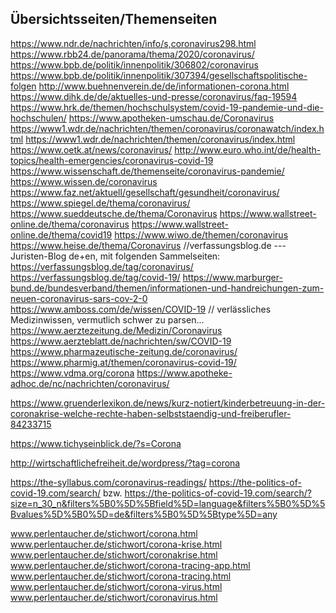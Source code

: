 Übersichtsseiten/Themenseiten
-----------------------------


https://www.ndr.de/nachrichten/info/s,coronavirus298.html
https://www.rbb24.de/panorama/thema/2020/coronavirus/
https://www.bpb.de/politik/innenpolitik/306802/coronavirus
https://www.bpb.de/politik/innenpolitik/307394/gesellschaftspolitische-folgen
http://www.buehnenverein.de/de/informationen-corona.html
https://www.dihk.de/de/aktuelles-und-presse/coronavirus/faq-19594
https://www.hrk.de/themen/hochschulsystem/covid-19-pandemie-und-die-hochschulen/
https://www.apotheken-umschau.de/Coronavirus
https://www1.wdr.de/nachrichten/themen/coronavirus/coronawatch/index.html
https://www1.wdr.de/nachrichten/themen/coronavirus/index.html
https://www.oetk.at/news/coronavirus/
http://www.euro.who.int/de/health-topics/health-emergencies/coronavirus-covid-19
https://www.wissenschaft.de/themenseite/coronavirus-pandemie/
https://www.wissen.de/coronavirus
https://www.faz.net/aktuell/gesellschaft/gesundheit/coronavirus/
https://www.spiegel.de/thema/coronavirus/
https://www.sueddeutsche.de/thema/Coronavirus
https://www.wallstreet-online.de/thema/coronavirus
https://www.wallstreet-online.de/thema/covid19
https://www.wiwo.de/themen/coronavirus
https://www.heise.de/thema/Coronavirus
//verfassungsblog.de  ---  Juristen-Blog de+en, mit folgenden Sammelseiten: 
https://verfassungsblog.de/tag/coronavirus/
https://verfassungsblog.de/tag/covid-19/
https://www.marburger-bund.de/bundesverband/themen/informationen-und-handreichungen-zum-neuen-coronavirus-sars-cov-2-0
https://www.amboss.com/de/wissen/COVID-19 // verlässliches Medizinwissen, vermutlich schwer zu parsen...
https://www.aerztezeitung.de/Medizin/Coronavirus
https://www.aerzteblatt.de/nachrichten/sw/COVID-19
https://www.pharmazeutische-zeitung.de/coronavirus/
https://www.pharmig.at/themen/coronavirus-covid-19/
https://www.vdma.org/corona
https://www.apotheke-adhoc.de/nc/nachrichten/coronavirus/

https://www.gruenderlexikon.de/news/kurz-notiert/kinderbetreuung-in-der-coronakrise-welche-rechte-haben-selbststaendig-und-freiberufler-84233715

https://www.tichyseinblick.de/?s=Corona

http://wirtschaftlichefreiheit.de/wordpress/?tag=corona

https://the-syllabus.com/coronavirus-readings/
https://the-politics-of-covid-19.com/search/ bzw. https://the-politics-of-covid-19.com/search/?size=n_30_n&filters%5B0%5D%5Bfield%5D=language&filters%5B0%5D%5Bvalues%5D%5B0%5D=de&filters%5B0%5D%5Btype%5D=any


www.perlentaucher.de/stichwort/corona.html
www.perlentaucher.de/stichwort/corona-krise.html
www.perlentaucher.de/stichwort/coronakrise.html
www.perlentaucher.de/stichwort/corona-tracing-app.html
www.perlentaucher.de/stichwort/corona-tracing.html
www.perlentaucher.de/stichwort/corona-virus.html
www.perlentaucher.de/stichwort/coronavirus.html


